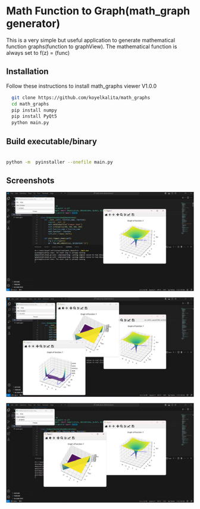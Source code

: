 
# Math Function to Graph(math_graph generator)

This is a very simple but useful application to generate mathematical function graphs(function to graphView). The mathematical function is always set to f(z) = (func)


## Installation

Follow these instructions to install math_graphs viewer V1.0.0

```bash
  git clone https://github.com/koyelkalita/math_graphs
  cd math_graphs
  pip install numpy
  pip install PyQt5
  python main.py
```
    
## Build executable/binary

```bash

python -m  pyinstaller --onefile main.py  
```



## Screenshots

![App Screenshot1](https://raw.githubusercontent.com/koyelkalita/math_graphs/main/images/sc_3.jpg)

![App Screenshot2](https://raw.githubusercontent.com/koyelkalita/math_graphs/main/images/sc_2.jpg)

![App Screenshot3](https://raw.githubusercontent.com/koyelkalita/math_graphs/main/images/sc_1.jpg)

